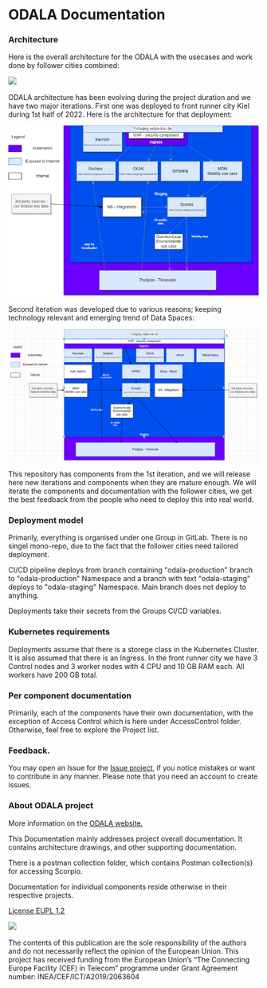 # ODALA Documentation

### Architecture

Here is the overall architecture for the ODALA with the usecases and work done by follower cities combined:

![](architecture-2023-08.png)

ODALA architecture has been evolving during the project duration and we have two major iterations. First one was deployed to front runner city Kiel during 1st half of 2022. Here is the architecture for that deployment:

![](architecture-2022-12-old.png)

Second iteration was developed due to various reasons; keeping technology relevant and emerging trend of Data Spaces:

![](architecture-2022-12-planned_updates.png)

This repository has components from the 1st iteration, and we will release here new iterations and components when they are mature enough. We will iterate the components and documentation with the follower cities, we get the best feedback from the people who need to deploy this into real world.

### Deployment model

Primarily, everything is organised under one Group in GitLab. There is no singel mono-repo, due to the fact that the follower cities need tailored deployment.

CI/CD pipeline deploys from branch containing "odala-production" branch to "odala-production" Namespace and a branch with text "odala-staging" deploys to "odala-staging" Namespace. Main branch does not deploy to anything.

Deployments take their secrets from the Groups CI/CD variables.

### Kubernetes requirements

Deployments assume that there is a storege class in the Kubernetes Cluster. It is also assumed that there is an Ingress. In the front runner city we have 3 Control nodes and 3 worker nodes with 4 CPU and 10 GB RAM each. All workers have 200 GB total.

### Per component documentation

Primarily, each of the components have their own documentation, with the exception of Access Control which is here under AccessControl folder. Otherwise, feel free to explore the Project list.

### Feedback.

You may open an Issue for the [Issue project](https://gitlab.publiccode.solutions/odala-public/issues), if you notice mistakes or want to contribute in any manner. Please note that you need an account to create issues.

### About ODALA project

More information on the  [ODALA website.](https://odalaproject.eu/)

This Documentation mainly addresses project overall documentation. It contains architecture drawings, and other supporting documentation. 

There is a postman collection folder, which contains Postman collection(s) for accessing Scorpio.

Documentation for individual components reside otherwise in their respective projects.

[License EUPL 1.2](https://eupl.eu/1.2/en/)

![](https://ec.europa.eu/inea/sites/default/files/ceflogos/en_horizontal_cef_logo_2.png)

The contents of this publication are the sole responsibility of the authors and do not necessarily reflect the opinion of the European Union.
This project has received funding from the European Union’s “The Connecting Europe Facility (CEF) in Telecom” programme under Grant Agreement number: INEA/CEF/ICT/A2019/2063604


